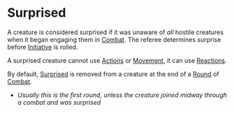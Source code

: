 # Surprised

A creature is considered surprised if it was unaware of *all* hostile creatures when it began engaging them in [Combat](../Game%20Procedures/Combat.md). The referee determines surprise before [Initiative](../Game%20Procedures/Initiative.md) is rolled.

A surprised creature cannot use [Actions](../Game%20Procedures/Action.md) or [Movement](../Game%20Procedures/Movement.md), it can use [Reactions](../Game%20Procedures/Reaction.md).

By default, [Surprised](Surprised.md) is removed from a creature at the end of a [Round](../Game%20Procedures/Round.md) of [Combat](../Game%20Procedures/Combat.md). 

- *Usually this is the first round, unless the creature joined midway through a combat and was surprised*